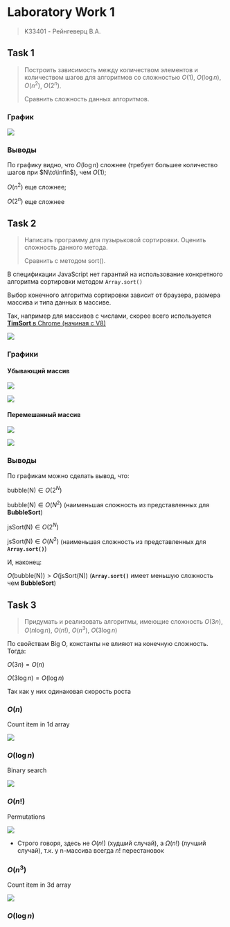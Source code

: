 # Laboratory Work 1
> K33401 - Рейнгеверц В.А.


## Task 1
> Построить зависимость между количеством элементов и количеством шагов для
алгоритмов со сложностью $О(1)$, $O(\log n)$, $O(n^2)$, $O(2^n)$. 
>
> Сравнить сложность данных
алгоритмов.

### График

![](https://i.imgur.com/EA1sfAy.png)

### Выводы

По графику видно, что $O(\log n)$ сложнее (требует большее количество шагов при $N\to\infin$), чем $О(1)$; 

$O(n^2)$ еще сложнее; 

$O(2^n)$ еще сложнее

## Task 2
> Написать программу для пузырьковой сортировки. Оценить сложность данного
метода. 
> 
> Сравнить с методом sort().


В спецификации JavaScript нет гарантий на использование конкретного алгоритма сортировки методом `Array.sort()`

Выбор конечного алгоритма сортировки зависит от браузера, размера массива и типа данных в массиве.

Так, например для массивов с числами, скорее всего используется [**TimSort** в Chrome (начиная с V8)](https://stackoverflow.com/a/37245185)

![](https://i.imgur.com/lfCueGZ.png)

### Графики


#### Убывающий массив

![](https://i.imgur.com/sOu58HU.png)

![](https://i.imgur.com/OA5SKOH.png)


#### Перемешанный массив

![](https://i.imgur.com/Ka1PBlH.png)

![](https://i.imgur.com/Ig7INg4.png)

### Выводы

По графикам можно сделать вывод, что:

$\text{bubble(N)}\in O(2^N)$

$\text{bubble(N)}\in O(N^2)$ (наименьшая сложность из представленных для **BubbleSort**)

$\text{jsSort(N)}\in O(2^N)$

$\text{jsSort(N)}\in O(N^2)$ (наименьшая сложность из представленных для **`Array.sort()`**)

И, наконец:

$O(\text{bubble(N)}) > O(\text{jsSort(N)})$ (**`Array.sort()`** имеет меньшую сложность чем **BubbleSort**)


## Task 3

> Придумать и реализовать алгоритмы, имеющие сложность $O(3n)$, $O(n\log n)$, $O(n!)$, $O(n^3)$, $O(3\log n)$
>

По свойствам Big O, константы не влияют на конечную сложность. Тогда: 

$O(3n) = O(n)$

$O(3\log n) = O(\log n)$

Так как у них одинаковая скорость роста

### $O(n)$

Count item in 1d array

![](https://i.imgur.com/d1SXaxv.png)
### $O(\log n)$

Binary search

![](https://i.imgur.com/bzoUiVm.png)

### $O(n!)$

Permutations

![](https://i.imgur.com/7LrFok2.png)

- Строго говоря, здесь не $O(n!)$ (худший случай), a $\Omega(n!)$ (лучший случай), т.к. у n-массива всегда $n!$ перестановок

### $O(n^3)$

Count item in 3d array

![](https://i.imgur.com/5BtdD3G.png)

### $O(\log n)$